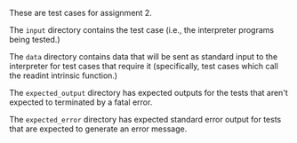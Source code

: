 These are test cases for assignment 2.

The `input` directory contains the test case (i.e., the interpreter programs
being tested.)

The `data` directory contains data that will be sent as standard input to
the interpreter for test cases that require it (specifically, test cases
which call the readint intrinsic function.)

The `expected_output` directory has expected outputs for the tests that
aren't expected to terminated by a fatal error.

The `expected_error` directory has expected standard error output for tests
that are expected to generate an error message.

